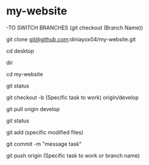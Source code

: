 # my-website

















-TO SWITCH BRANCHES
(git checkout (Branch Name))


git clone git@github.com:diniayox04/my-website.git

cd desktop

dir

cd my-website

git status

git checkout -b (Specific task to work) origin/develop

git pull origin develop

git status

git add (specific modified files)

git commit -m "message task"

git push origin (Specific task to work or branch name)


